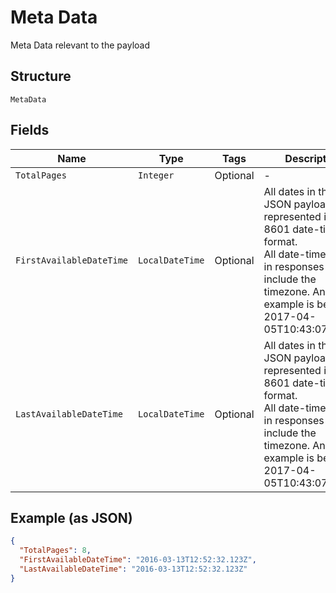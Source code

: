 
# Meta Data

Meta Data relevant to the payload

## Structure

`MetaData`

## Fields

| Name | Type | Tags | Description | Getter | Setter |
|  --- | --- | --- | --- | --- | --- |
| `TotalPages` | `Integer` | Optional | - | Integer getTotalPages() | setTotalPages(Integer totalPages) |
| `FirstAvailableDateTime` | `LocalDateTime` | Optional | All dates in the JSON payloads are represented in ISO 8601 date-time format.<br>All date-time fields in responses must include the timezone. An example is below:<br>2017-04-05T10:43:07+00:00 | LocalDateTime getFirstAvailableDateTime() | setFirstAvailableDateTime(LocalDateTime firstAvailableDateTime) |
| `LastAvailableDateTime` | `LocalDateTime` | Optional | All dates in the JSON payloads are represented in ISO 8601 date-time format.<br>All date-time fields in responses must include the timezone. An example is below:<br>2017-04-05T10:43:07+00:00 | LocalDateTime getLastAvailableDateTime() | setLastAvailableDateTime(LocalDateTime lastAvailableDateTime) |

## Example (as JSON)

```json
{
  "TotalPages": 8,
  "FirstAvailableDateTime": "2016-03-13T12:52:32.123Z",
  "LastAvailableDateTime": "2016-03-13T12:52:32.123Z"
}
```

